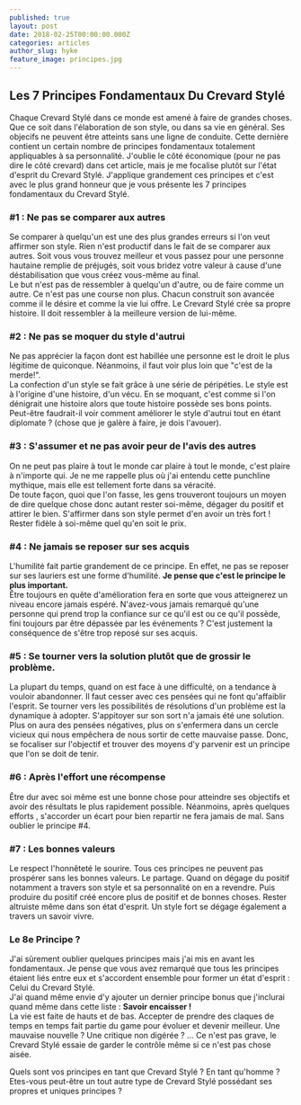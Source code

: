 ```yaml
---
published: true
layout: post
date: 2018-02-25T00:00:00.000Z
categories: articles
author_slug: hyke
feature_image: principes.jpg
---
```

## Les 7 Principes Fondamentaux Du Crevard Stylé

Chaque Crevard Stylé dans ce monde est amené à faire de grandes choses. Que ce soit dans l'élaboration de son style, ou dans sa vie en général. Ses objecifs ne peuvent être atteints sans une ligne de conduite. Cette dernière contient un certain nombre de principes fondamentaux totalement appliquables à sa personnalité. J'oublie le côté économique (pour ne pas dire le côté crevard) dans cet article, mais je me focalise plutôt sur l'état d'esprit du Crevard Stylé. 
J'applique grandement ces principes et c'est avec le plus grand honneur que je vous présente les 7 principes fondamentaux du Crevard Stylé.

### #1 : Ne pas se comparer aux autres
Se comparer à quelqu'un est une des plus grandes erreurs si l'on veut affirmer son style. Rien n'est productif dans le fait de se comparer aux autres. Soit vous vous trouvez meilleur et vous passez pour une personne hautaine remplie de préjugés, soit vous bridez votre valeur à cause d'une déstabilisation que vous créez vous-même au final.  
Le but n'est pas de ressembler à quelqu'un d'autre, ou de faire comme un autre. Ce n'est pas une course non plus. Chacun construit son avancée comme il le désire et comme la vie lui offre. Le Crevard Stylé crée sa propre histoire. Il doit ressembler à la meilleure version de lui-même. 

### #2 : Ne pas se moquer du style d'autrui 
Ne pas apprécier la façon dont est habillée une personne est le droit le plus légitime de quiconque. Néanmoins, il faut voir plus loin que "c'est de la merde!".  
La confection d'un style se fait grâce à une série de péripéties. Le style est à l'origine d'une histoire, d'un vécu. En se moquant, c'est comme si l'on dénigrait une histoire alors que toute histoire possède ses bons points. Peut-être faudrait-il voir comment améliorer le style d'autrui tout en étant diplomate ? (chose que je galère à faire, je dois l'avouer). 

### #3 : S'assumer et ne pas avoir peur de l'avis des autres
On ne peut pas plaire à tout le monde car plaire à tout le monde, c'est plaire à n'importe qui. Je ne me rappelle plus où j'ai entendu cette punchline mythique, mais elle est tellement forte dans sa véracité.  
De toute façon, quoi que l'on fasse, les gens trouveront toujours un moyen de dire quelque chose donc autant rester soi-même, dégager du positif et attirer le bien. S'affirmer dans son style permet d'en avoir un très fort ! Rester fidèle à soi-même quel qu'en soit le prix. 

### #4 : Ne jamais se reposer sur ses acquis
L'humilité fait partie grandement de ce principe. En effet, ne pas se reposer sur ses lauriers est une forme d'humilité. 
**Je pense que c'est le principe le plus important.**  
Être toujours en quête d'amélioration fera en sorte que vous atteignerez un niveau encore jamais espéré. N'avez-vous jamais remarqué qu'une personne qui prend trop la confiance sur ce qu'il est ou ce qu'il possède, fini toujours par être dépassée par les événements ? C'est justement la conséquence de s'être trop reposé sur ses acquis.

### #5 : Se tourner vers la solution plutôt que de grossir le problème. 
La plupart du temps, quand on est face à une difficulté, on a tendance à vouloir abandonner. Il faut cesser avec ces pensées qui ne font qu'affaiblir l'esprit. Se tourner vers les possibilités de résolutions d'un problème est la dynamique à adopter. S'appitoyer sur son sort n'a jamais été une solution. Plus on aura des pensées négatives, plus on s'enfermera dans un cercle vicieux qui nous empêchera de nous sortir de cette mauvaise passe. Donc, se focaliser sur l'objectif et trouver des moyens d'y parvenir est un principe que l'on se doit de tenir.

### #6 : Après l'effort une récompense
Être dur avec soi même est une bonne chose pour atteindre ses objectifs et avoir des résultats le plus rapidement possible. Néanmoins, après quelques efforts , s'accorder un écart pour bien repartir ne fera jamais de mal. Sans oublier le principe #4.

### #7 : Les bonnes valeurs
Le respect l'honnêteté le sourire. Tous ces principes ne peuvent pas prospérer sans les bonnes valeurs.
Le partage. Quand on dégage du positif notamment a travers son style et sa personnalité on en a revendre. Puis produire du positif créé encore plus de positif et de bonnes choses. Rester altruiste même dans son état d'esprit. Un style fort se dégage également a travers un savoir vivre.

### Le 8e Principe ?
J'ai sûrement oublier quelques principes mais j'ai mis en avant les fondamentaux. Je pense que vous avez remarqué que tous les principes étaient liés entre eux et s'accordent ensemble pour former un état d'esprit : Celui du Crevard Stylé.  
J'ai quand même envie d'y ajouter un dernier principe bonus que j'inclurai quand même dans cette liste : **Savoir encaisser !**  
La vie est faite de hauts et de bas. Accepter de prendre des claques de temps en temps fait partie du game pour évoluer et devenir meilleur. Une mauvaise nouvelle ? Une critique non digérée ? ... Ce n'est pas grave, le Crevard Stylé essaie de garder le contrôle même si ce n'est pas chose aisée.

Quels sont vos principes en tant que Crevard Stylé ? En tant qu'homme ? Etes-vous peut-être un tout autre type de Crevard Stylé possédant ses propres et uniques principes ?
